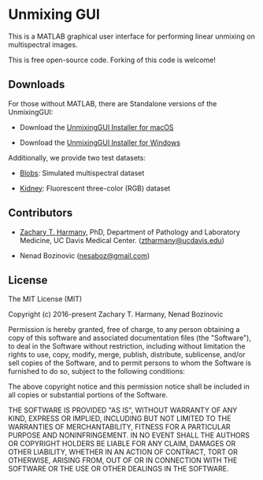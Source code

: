# Unmixing GUI

This is a MATLAB graphical user interface for performing linear unmixing on multispectral images. 

This is free open-source code. Forking of this code is welcome!

## Downloads

For those without MATLAB, there are Standalone versions of the UnmixingGUI:

- Download the [UnmixingGUI Installer for macOS](https://github.com/UCDavisMUSE/unmixinggui/raw/master/Standalone/macOS/UnmixingGUI/for_redistribution/UnmixingGUI_Installer.zip)

- Download the [UnmixingGUI Installer for Windows](https://github.com/UCDavisMUSE/unmixinggui/raw/master/Standalone/Windows/UnmixingGUI/for_redistribution/UnmixingGUI_Installer.zip)

Additionally, we provide two test datasets:

- [Blobs](https://github.com/UCDavisMUSE/unmixinggui/raw/master/Test%20stacks/Blobs/Blobs.zip): Simulated multispectral dataset

- [Kidney](https://github.com/UCDavisMUSE/unmixinggui/raw/master/Test%20stacks/Kidney/Kidney.zip): Fluorescent three-color (RGB) dataset


## Contributors

- [Zachary T. Harmany](http://drz.ac), PhD, Department of Pathology and Laboratory Medicine, UC Davis Medical Center. (ztharmany@ucdavis.edu)

- Nenad Bozinovic (nesaboz@gmail.com)


## License

The MIT License (MIT)

Copyright (c) 2016-present Zachary T. Harmany, Nenad Bozinovic

Permission is hereby granted, free of charge, to any person obtaining a copy of this software and associated documentation files (the "Software"), to deal in the Software without restriction, including without limitation the rights to use, copy, modify, merge, publish, distribute, sublicense, and/or sell copies of the Software, and to permit persons to whom the Software is furnished to do so, subject to the following conditions:

The above copyright notice and this permission notice shall be included in all copies or substantial portions of the Software.

THE SOFTWARE IS PROVIDED "AS IS", WITHOUT WARRANTY OF ANY KIND, EXPRESS OR IMPLIED, INCLUDING BUT NOT LIMITED TO THE WARRANTIES OF MERCHANTABILITY, FITNESS FOR A PARTICULAR PURPOSE AND NONINFRINGEMENT. IN NO EVENT SHALL THE AUTHORS OR COPYRIGHT HOLDERS BE LIABLE FOR ANY CLAIM, DAMAGES OR OTHER LIABILITY, WHETHER IN AN ACTION OF CONTRACT, TORT OR OTHERWISE, ARISING FROM, OUT OF OR IN CONNECTION WITH THE SOFTWARE OR THE USE OR OTHER DEALINGS IN THE SOFTWARE.

